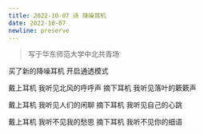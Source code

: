 ```yaml
---
title: 2022-10-07 诗 降噪耳机
date: 2022-10-07
newline: preserve
---
```


> 写于华东师范大学中北共青场

买了新的降噪耳机
开启通透模式

戴上耳机
我听见北风的呼呼声
摘下耳机
我听见落叶的簌簌声

戴上耳机
我听见人们的闲聊
摘下耳机
我听见自己的心跳

戴上耳机
我听不见我的愁思
摘下耳机
我听不见你的细语
